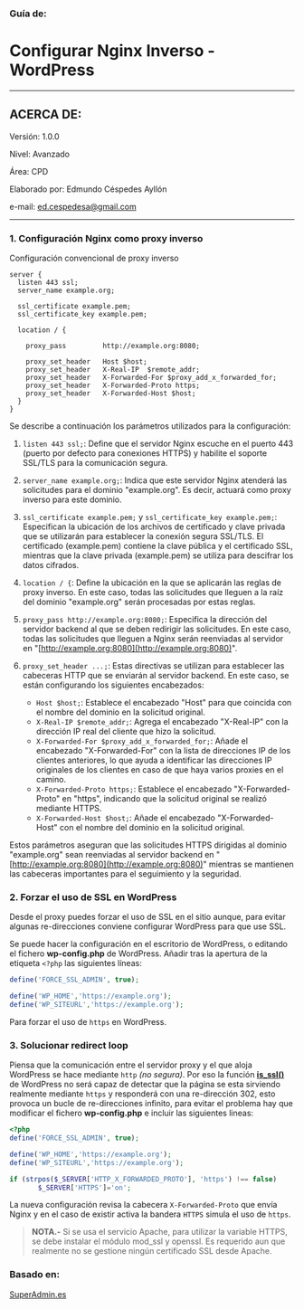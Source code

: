 ### Guía de:

# Configurar Nginx Inverso - WordPress

---

## ACERCA DE:

Versión: 1.0.0

Nivel: Avanzado

Área: CPD

Elaborado por: Edmundo Céspedes Ayllón

e-mail: [ed.cespedesa@gmail.com](ed.cespedesa@gmail.com)

---

### 1. Configuración Nginx como proxy inverso

Configuración convencional de proxy inverso 

```nginx
server {
  listen 443 ssl;
  server_name example.org;   

  ssl_certificate example.pem;
  ssl_certificate_key example.pem;

  location / {

    proxy_pass         http://example.org:8080;

    proxy_set_header   Host $host;
    proxy_set_header   X-Real-IP  $remote_addr;
    proxy_set_header   X-Forwarded-For $proxy_add_x_forwarded_for;
    proxy_set_header   X-Forwarded-Proto https;
    proxy_set_header   X-Forwarded-Host $host;
  }
}
```

Se describe a continuación los parámetros utilizados para la configuración:

1. `listen 443 ssl;`: Define que el servidor Nginx escuche en el puerto 443 (puerto por defecto para conexiones HTTPS) y habilite el soporte SSL/TLS para la comunicación segura.

2. `server_name example.org;`: Indica que este servidor Nginx atenderá las solicitudes para el dominio "example.org". Es decir, actuará como proxy inverso para este dominio.

3. `ssl_certificate example.pem;` y `ssl_certificate_key example.pem;`: Especifican la ubicación de los archivos de certificado y clave privada que se utilizarán para establecer la conexión segura SSL/TLS. El certificado (example.pem) contiene la clave pública y el certificado SSL, mientras que la clave privada (example.pem) se utiliza para descifrar los datos cifrados.

4. `location / {`: Define la ubicación en la que se aplicarán las reglas de proxy inverso. En este caso, todas las solicitudes que lleguen a la raíz del dominio "example.org" serán procesadas por estas reglas.

5. `proxy_pass http://example.org:8080;`: Especifica la dirección del servidor backend al que se deben redirigir las solicitudes. En este caso, todas las solicitudes que lleguen a Nginx serán reenviadas al servidor en "[http://example.org:8080](http://example.org:8080)".

6. `proxy_set_header ...;`: Estas directivas se utilizan para establecer las cabeceras HTTP que se enviarán al servidor backend. En este caso, se están configurando los siguientes encabezados:
   
   - `Host $host;`: Establece el encabezado "Host" para que coincida con el nombre del dominio en la solicitud original.
   - `X-Real-IP $remote_addr;`: Agrega el encabezado "X-Real-IP" con la dirección IP real del cliente que hizo la solicitud.
   - `X-Forwarded-For $proxy_add_x_forwarded_for;`: Añade el encabezado "X-Forwarded-For" con la lista de direcciones IP de los clientes anteriores, lo que ayuda a identificar las direcciones IP originales de los clientes en caso de que haya varios proxies en el camino.
   - `X-Forwarded-Proto https;`: Establece el encabezado "X-Forwarded-Proto" en "https", indicando que la solicitud original se realizó mediante HTTPS.
   - `X-Forwarded-Host $host;`: Añade el encabezado "X-Forwarded-Host" con el nombre del dominio en la solicitud original.

Estos parámetros aseguran que las solicitudes HTTPS dirigidas al dominio "example.org" sean reenviadas al servidor backend en "[http://example.org:8080](http://example.org:8080)" mientras se mantienen las cabeceras importantes para el seguimiento y la seguridad.

### 2. Forzar el uso de SSL en WordPress

Desde el proxy puedes forzar el uso de SSL en el sitio aunque, para evitar 
algunas re-direcciones conviene configurar WordPress para que use SSL.

Se puede hacer la configuración en el escritorio de WordPress, o editando el fichero **wp-config.php** de WordPress. Añadir tras la apertura de la etiqueta `<?php` las siguientes líneas:

```php
define('FORCE_SSL_ADMIN', true); 

define('WP_HOME','https://example.org');
define('WP_SITEURL','https://example.org');
```

Para forzar el uso de `https` en WordPress.

### 3. Solucionar redirect loop

Piensa que la comunicación entre el servidor proxy y el que aloja WordPress se hace mediante `http` *(no segura)*. Por eso la función **[is_ssl()](https://codex.wordpress.org/Function_Reference/is_ssl#Notes)** de WordPress no será capaz de detectar que la página se esta sirviendo realmente mediante `https` y responderá con una re-dirección 302, esto provoca un bucle de re-direcciones infinito, para evitar el problema hay que modificar el fichero **wp-config.php** e incluir las siguientes lineas:

```php
<?php
define('FORCE_SSL_ADMIN', true); 

define('WP_HOME','https://example.org');
define('WP_SITEURL','https://example.org');

if (strpos($_SERVER['HTTP_X_FORWARDED_PROTO'], 'https') !== false)
       $_SERVER['HTTPS']='on';
```

La nueva configuración revisa la cabecera `X-Forwarded-Proto` que envía Nginx y en el caso de existir activa la bandera `HTTPS` simula el uso de `https`.

> **NOTA.-** Si se usa el servicio Apache, para utilizar la variable HTTPS, se debe instalar el módulo mod_ssl y openssl. Es requerido aun que realmente no se gestione ningún certificado SSL desde Apache.

### Basado en:

[SuperAdmin.es](https://superadmin.es/blog/devops/proxy-inverso-wordpress-nginx/)
